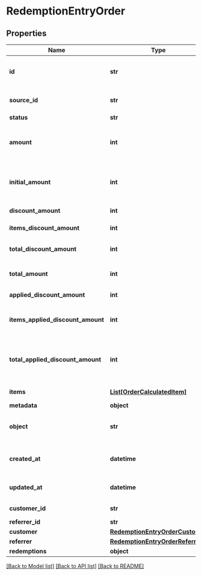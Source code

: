 # RedemptionEntryOrder


## Properties
Name | Type | Description | Notes
------------ | ------------- | ------------- | -------------
**id** | **str** | Unique ID assigned by Voucherify of an existing order that will be linked to the redemption of this request. | [optional] 
**source_id** | **str** | Unique source ID of an existing order that will be linked to the redemption of this request. | [optional] 
**status** | **str** | The order status. | [optional] 
**amount** | **int** | A positive integer in the smallest currency unit (e.g. 100 cents for $1.00) representing the total amount of the order. This is the sum of the order items&#39; amounts. | [optional] 
**initial_amount** | **int** | A positive integer in the smallest currency unit (e.g. 100 cents for $1.00) representing the total amount of the order. This is the sum of the order items&#39; amounts. | [optional] 
**discount_amount** | **int** | Sum of all order-level discounts applied to the order. | [optional] 
**items_discount_amount** | **int** | Sum of all product-specific discounts applied to the order. | [optional] 
**total_discount_amount** | **int** | Sum of all order-level AND all product-specific discounts applied to the order. | [optional] 
**total_amount** | **int** | Order amount after undoing all the discounts through the rollback redemption. | [optional] 
**applied_discount_amount** | **int** | This field shows the order-level discount applied. | [optional] 
**items_applied_discount_amount** | **int** | Sum of all product-specific discounts applied in a particular request.   &#x60;sum(items, i &#x3D;&gt; i.applied_discount_amount)&#x60; | [optional] 
**total_applied_discount_amount** | **int** | Sum of all order-level AND all product-specific discounts applied in a particular request.   &#x60;total_applied_discount_amount&#x60; &#x3D; &#x60;applied_discount_amount&#x60; + &#x60;items_applied_discount_amount&#x60; | [optional] 
**items** | [**List[OrderCalculatedItem]**](OrderCalculatedItem.md) | Array of items applied to the order. | [optional] 
**metadata** | **object** |  | [optional] 
**object** | **str** | The type of the object represented by JSON. | [optional] [default to 'order']
**created_at** | **datetime** | Timestamp representing the date and time when the order was created. The value is shown in the ISO 8601 format. | [optional] 
**updated_at** | **datetime** | Timestamp representing the date and time when the order was last updated in ISO 8601 format. | [optional] 
**customer_id** | **str** | Unique customer ID of the customer making the purchase. | [optional] 
**referrer_id** | **str** | Unique referrer ID. | [optional] 
**customer** | [**RedemptionEntryOrderCustomer**](RedemptionEntryOrderCustomer.md) |  | [optional] 
**referrer** | [**RedemptionEntryOrderReferrer**](RedemptionEntryOrderReferrer.md) |  | [optional] 
**redemptions** | **object** |  | [optional] 

[[Back to Model list]](../README.md#documentation-for-models) [[Back to API list]](../README.md#documentation-for-api-endpoints) [[Back to README]](../README.md)


